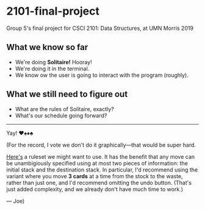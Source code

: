 # 2101-final-project

Group 5's final project for CSCI 2101: Data Structures, at UMN Morris 2019

## What we know so far

 - We're doing **Solitaire!** Hooray!
 - We're doing it in the terminal.
 - We know ow the user is going to interact with the program (roughly).


## What we still need to figure out

 - What are the rules of Solitaire, exactly?
 - What's our schedule going forward?

------------

Yay! ♥️♠️♦️♣️

(For the record, I vote we don't do it graphically—that would be super hard.

[Here's](https://cardgames.io/solitaire/) a ruleset we might want to use. It
has the benefit that any move can be unambigiously specified using at most
two pieces of information: the initial stack and the destination stack. In
particular, I'd recommend using the variant where you move **3 cards** at a
time from the stock to the waste, rather than just one, and I'd recommend
omitting the undo button. (That's just added complexity, and we already
don't have much time to work.)

  — Joe)
